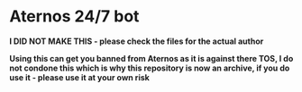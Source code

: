 # Aternos 24/7 bot

**I DID NOT MAKE THIS - please check the files for the actual author**

**Using this can get you banned from Aternos as it is against there TOS, I do not condone this which is why this repository is now an archive, if you do use it - please use it at your own risk**
